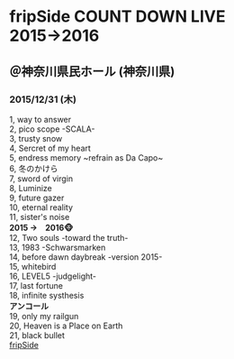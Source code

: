 # fripSide COUNT DOWN LIVE 2015→2016
## ＠神奈川県民ホール (神奈川県)
### 2015/12/31 (木)



1, way to answer    
2, pico scope -SCALA-    
3, trusty snow    
4, Sercret of my heart    
5, endress memory ~refrain as Da Capo~    
6, 冬のかけら    
7, sword of virgin   
8, Luminize    
9, future gazer    
10, eternal reality     
11, sister's noise    
**2015 →　2016:monkey_face:**     
12, Two souls -toward the truth-     
13, 1983 -Schwarsmarken    
14, before dawn daybreak -version 2015-    
15, whitebird    
16, LEVEL5 -judgelight-    
17, last fortune    
18, infinite systhesis    
**アンコール**     
19, only my railgun    
20, Heaven is a Place on Earth    
21, black bullet    
[fripSide](http://fripside.net)
